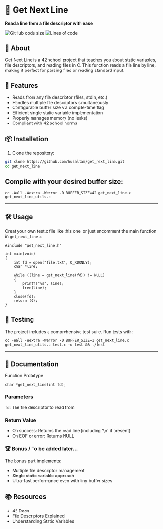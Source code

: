 # 📖 Get Next Line

**Read a line from a file descriptor with ease**

![GitHub code size](https://img.shields.io/github/languages/code-size/husaltam/get_next_line)
![Lines of code](https://img.shields.io/tokei/lines/github/husaltam/get_next_line)

## 🌟 About

Get Next Line is a 42 school project that teaches you about static variables, file descriptors, and reading files in C. This function reads a file line by line, making it perfect for parsing files or reading standard input.

## 🚀 Features

- Reads from any file descriptor (files, stdin, etc.)
- Handles multiple file descriptors simultaneously
- Configurable buffer size via compile-time flag
- Efficient single static variable implementation
- Properly manages memory (no leaks)
- Compliant with 42 school norms

## 📦 Installation

1. Clone the repository:
```bash
git clone https://github.com/husaltam/get_next_line.git
cd get_next_line
```

## Compile with your desired buffer size:
```
cc -Wall -Wextra -Werror -D BUFFER_SIZE=42 get_next_line.c get_next_line_utils.c
```
---
## 🛠 Usage
Creat your own test.c file like this one, or just uncomment the main function in `get_next_line.c`
```
#include "get_next_line.h"

int main(void)
{
    int fd = open("file.txt", O_RDONLY);
    char *line;
    
    while ((line = get_next_line(fd)) != NULL)
    {
        printf("%s", line);
        free(line);
    }
    close(fd);
    return (0);
}
```
## 🧪 Testing
The project includes a comprehensive test suite. Run tests with:
```
cc -Wall -Wextra -Werror -D BUFFER_SIZE=1 get_next_line.c get_next_line_utils.c test.c -o test && ./test
```

---
## 📜 Documentation
Function Prototype
```
char *get_next_line(int fd);
```
### Parameters
`fd`: The file descriptor to read from

### Return Value
- On success: Returns the read line (including '\n' if present)
- On EOF or error: Returns NULL

### 🏆 Bonus / To be added later...
The bonus part implements:

- Multiple file descriptor management
- Single static variable approach
- Ultra-fast performance even with tiny buffer sizes

## 📚 Resources
- 42 Docs
- File Descriptors Explained
- Understanding Static Variables
